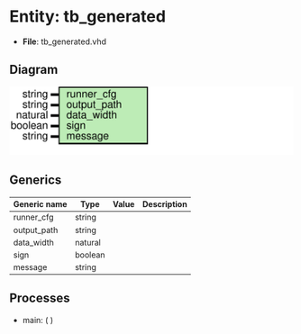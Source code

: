 # Entity: tb_generated

- **File**: tb_generated.vhd
## Diagram

![Diagram](tb_generated.svg "Diagram")
## Generics

| Generic name | Type    | Value | Description |
| ------------ | ------- | ----- | ----------- |
| runner_cfg   | string  |       |             |
| output_path  | string  |       |             |
| data_width   | natural |       |             |
| sign         | boolean |       |             |
| message      | string  |       |             |
## Processes
- main: (  )
